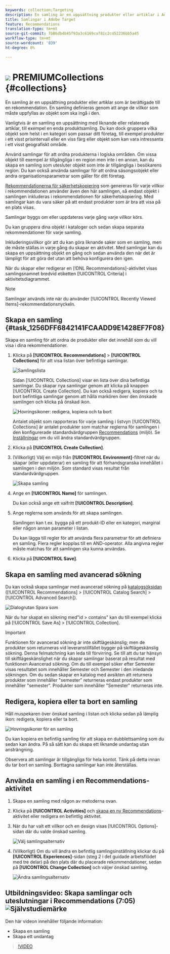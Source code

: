 ```yaml
---
keywords: collection;Targeting
description: En samling är en uppsättning produkter eller artiklar i Adobe Target som är berättigade till en rekommendation.
title: Samlingar i Adobe Target
feature: Recommendations
translation-type: tm+mt
source-git-commit: 7b86db4b45f93a3c6169caf81c2cd52236bb5a45
workflow-type: tm+mt
source-wordcount: '839'
ht-degree: 0%

---
```



# ![](/help/assets/premium.png) PREMIUMCollections  {#collections}

En samling är en uppsättning produkter eller artiklar som är berättigade till en rekommendation. En samling definieras genom att ange de villkor som måste uppfyllas av objekt som ska ingå i den.

Vanligtvis är en samling en uppsättning med liknande eller relaterade artiklar, till exempel en enda produktsamling. Du kan dock gruppera vilka objekt som helst i en kategori som passar ditt företag, till exempel produkter i ett visst prisintervall eller en viss färg eller objekt som kan vara intressanta i ett visst geografiskt område.

Använd samlingar för att ordna produkterna i logiska områden. Om vissa objekt till exempel är tillgängliga i en region men inte i en annan, kan du skapa en samling som utesluter objekt som inte är tillgängliga i besökarens region. Du kan också använda samlingar för att ordna säsongsobjekt eller andra organisationsparametrar som gäller för ditt företag.

[Rekommendationerna för säkerhetskopiering](/help/c-recommendations/c-algorithms/backup-recs.md) som genereras för varje villkor i rekommendationen använder även den här samlingen, så endast objekt i samlingen inkluderas i rekommendationen för säkerhetskopiering. Med samlingar kan du vara säker på att endast produkter som är bra att visa på en plats visas.

Samlingar byggs om eller uppdateras varje gång varje villkor körs.

Du kan gruppera dina objekt i kataloger och sedan skapa separata rekommendationer för varje samling.

Inkluderingsvillkor gör att du kan göra liknande saker som en samling, men de måste ställas in varje gång du skapar en aktivitet. Med samlingar kan du skapa en uppsättning objekt en gång och sedan använda den när det är lämpligt för att göra det utan att behöva konfigurera den igen.

När du skapar eller redigerar en [!DNL Recommendations]-aktivitet visas samlingsnamnet bredvid etiketten [!UICONTROL Criteria] i aktivitetsdiagrammet.

>[!NOTE]
>
>Samlingar används inte när du använder [!UICONTROL Recently Viewed Items]-rekommendationsnyckeln.

## Skapa en samling {#task_1256DFF6842141FCAADD9E1428EF7F08}

Skapa en samling för att ordna de produkter eller det innehåll som du vill visa i dina rekommendationer.

1. Klicka på **[!UICONTROL Recommendations]** > **[!UICONTROL Collections]** för att visa listan över befintliga samlingar.

   ![Samlingslista](assets/collections_list.png)

   Sidan [!UICONTROL Collections] visar en lista över dina befintliga samlingar. Du skapar nya samlingar genom att klicka på knappen [!UICONTROL Create Collection]. Du kan också redigera, kopiera och ta bort befintliga samlingar genom att hålla markören över den önskade samlingen och klicka på önskad ikon.

   ![Hovringsikoner: redigera, kopiera och ta bort](/help/c-recommendations/c-products/assets/hover-icons.png)

   Antalet objekt som rapporteras för varje samling i listvyn [!UICONTROL Collections] är antalet produkter som matchar reglerna för samlingen i den konfigurerade standardvärdgruppen [Recommendations](/help/administrating-target/hosts.md) (miljö). Se [Inställningar](/help/c-recommendations/plan-implement.md#concept_C1E1E2351413468692D6C21145EF0B84) om du vill ändra standardvärdgruppen.

1. Klicka på **[!UICONTROL Create Collection]**.

1. (Villkorligt) Välj en miljö från **[!UICONTROL Environment]**-filtret när du skapar (eller uppdaterar) en samling för att förhandsgranska innehållet i samlingen i den miljön. Som standard visas resultat från standardvärdgruppen.

   ![Skapa samling](/help/c-recommendations/c-products/assets/CreateCollection.png)

1. Ange en **[!UICONTROL Name]** för samlingen.

   Du kan också ange ett valfritt **[!UICONTROL Description]**.

1. Ange reglerna som används för att skapa samlingen.

   Samlingen kan t.ex. bygga på ett produkt-ID eller en kategori, marginal eller någon annan parameter i listan.

   Du kan lägga till regler för att använda flera parametrar för att definiera en samling. Flera regler kopplas till en AND-operator. Alla angivna regler måste matchas för att samlingen ska kunna användas.

1. Klicka på **[!UICONTROL Save]**.

## Skapa en samling med avancerad sökning

Du kan också skapa samlingar med avancerad sökning på [katalogsöksidan](/help/c-recommendations/c-products/catalog-search.md#save-as) ([!UICONTROL Recommendations] > [!UICONTROL Catalog Search] > [!UICONTROL Advanced Search]).

![Dialogrutan Spara som](/help/c-recommendations/c-products/assets/save-as.png)

När du har skapat en sökning med&quot;id > contains&quot; kan du till exempel klicka på [!UICONTROL Save As] > [!UICONTROL Collection].

>[!IMPORTANT]
>
>Funktionen för avancerad sökning är inte skiftlägeskänslig; men de produkter som returneras vid leveranstillfället bygger på skiftlägeskänslig sökning. Denna felmatchning kan leda till förvirring. Se till att du tar hänsyn till skiftlägeskänslighet när du skapar samlingar baserat på resultat med funktionen Avancerad sökning. Om du till exempel söker efter Semester visas resultatet som innehåller Semester och Semester i den inledande sökningen. Om du sedan skapar en katalog med avsikten att returnera produkter som innehåller &quot;semester&quot; returneras endast produkter som innehåller &quot;semester&quot;. Produkter som innehåller &quot;Semester&quot; returneras inte.

## Redigera, kopiera eller ta bort en samling

Håll muspekaren över önskad samling i listan och klicka sedan på lämplig ikon: redigera, kopiera eller ta bort.

![Hovringsikoner för en samling](/help/c-recommendations/c-products/assets/hover-collections.png)

Du kan kopiera en befintlig samling för att skapa en dubblettsamling som du sedan kan ändra. På så sätt kan du skapa ett liknande undantag utan ansträngning.

Observera att samlingar är tillgängliga för hela kontot. Tänk på detta innan du tar bort en samling. Borttagna samlingar kan inte återställas.

## Använda en samling i en Recommendations-aktivitet

1. Skapa en samling med någon av metoderna ovan.

1. Klicka på **[!UICONTROL Activities]** och [skapa en ny Recommendations](/help/c-recommendations/t-create-recs-activity/create-recs-activity.md)-aktivitet eller redigera en befintlig aktivitet.

1. När du har valt ett villkor och en design visas [!UICONTROL Options]-sidan där du valde önskad samling.

   ![Välj samlingsalternativ](/help/c-recommendations/c-products/assets/choose-collection.png)

1. (Villkorligt) Om du vill ändra en befintlig samlingsinställning klickar du på **[!UICONTROL Experiences]**-sidan (steg 2 i det guidade arbetsflödet med tre delar) på den plats där du placerade rekommendationer, sedan på **[!UICONTROL Change Collection]** och väljer önskad samling.

   ![Ändra samlingsalternativ](/help/c-recommendations/c-products/assets/change-collection.png)

## Utbildningsvideo: Skapa samlingar och uteslutningar i Recommendations (7:05) ![Självstudiemärke](/help/assets/tutorial.png)

Den här videon innehåller följande information:

* Skapa en samling
* Skapa ett undantag

>[!VIDEO](https://video.tv.adobe.com/v/27689)